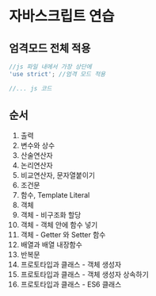 # 자바스크립트 연습

## 엄격모드 전체 적용
```javascript 
//js 파일 내에서 가장 상단에
'use strict'; //엄격 모드 적용

//... js 코드

``` 
## 순서
1. 출력  
2. 변수와 상수  
3. 산술연산자  
4. 논리연산자  
5. 비교연산자, 문자열붙이기  
6. 조건문  
7. 함수, Template Literal  
8. 객체  
9. 객체 - 비구조화 할당  
10. 객체 - 객체 안에 함수 넣기  
11. 객체 - Getter 와 Setter 함수  
12. 배열과 배열 내장함수  
13. 반복문  
16. 프로토타입과 클래스 - 객체 생성자  
17. 프로토타입과 클래스 - 객체 생성자 상속하기  
18. 프로토타입과 클래스 - ES6 클래스  
  
  
  
  
  
  
  
  
  
  
  
  
  
  
  
  
  
  
  
  
  
  

